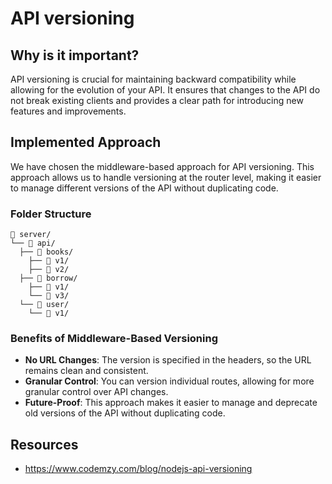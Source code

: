 # API versioning

## Why is it important?

API versioning is crucial for maintaining backward compatibility while allowing for the evolution of your API. It ensures that changes to the API do not break existing clients and provides a clear path for introducing new features and improvements.

## Implemented Approach

We have chosen the middleware-based approach for API versioning. This approach allows us to handle versioning at the router level, making it easier to manage different versions of the API without duplicating code.

### Folder Structure

```
📁 server/
└── 📁 api/
  ├── 📁 books/
    ├── 📁 v1/
    ├── 📁 v2/
  ├── 📁 borrow/
    ├── 📁 v1/
    └── 📁 v3/
  └── 📁 user/
    └── 📁 v1/
```

### Benefits of Middleware-Based Versioning

- **No URL Changes**: The version is specified in the headers, so the URL remains clean and consistent.
- **Granular Control**: You can version individual routes, allowing for more granular control over API changes.
- **Future-Proof**: This approach makes it easier to manage and deprecate old versions of the API without duplicating code.

## Resources

- https://www.codemzy.com/blog/nodejs-api-versioning
